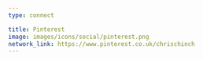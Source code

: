 ```yaml
---
type: connect

title: Pinterest
image: images/icons/social/pinterest.png
network_link: https://www.pinterest.co.uk/chrischinch
---
```

